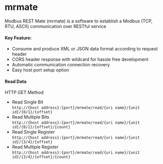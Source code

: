 # mrmate
Modbus REST Mate (mrmate) is a software to establish a Modbus (TCP, RTU, ASCII) communication over RESTful service


#### Key Feature:
- Consume and produce XML or JSON data format according to request header
- CORS header response with wildcard for hassle free development
- Automatic communication connection recovery
- Easy host port setup option



#### Read Data
HTTP GET Method

- Read Single Bit <br />
`http://{host address}:{port}/mrmate/read/{uri name}/{unit id}/{0/1}/{offset}`
- Read Multiple Bits <br />
`http://{host address}:{port}/mrmate/read/{uri name}/{unit id}/{0/1}/{offset}/{count}`
- Read Single Register <br />
`http://{host address}:{port}/mrmate/read/{uri name}/{unit id}/{3/4}/{offset}`
- Read Multiple Register <br />
`http://{host address}:{port}/mrmate/read/{uri name}/{unit id}/{3/4}/{offset}/{count}`




